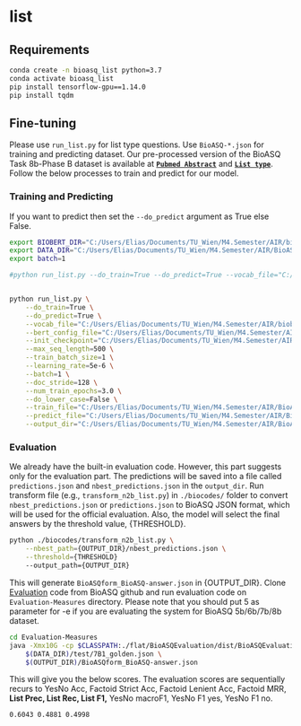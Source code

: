 # list

## Requirements
```bash
conda create -n bioasq_list python=3.7
conda activate bioasq_list
pip install tensorflow-gpu==1.14.0
pip install tqdm
```

## Fine-tuning
Please use `run_list.py` for list type questions. Use `BioASQ-*.json` for training and predicting dataset.
Our pre-processed version of the BioASQ Task 8b-Phase B dataset is available at **[`Pubmed Abstract`](https://drive.google.com/drive/folders/1JPMC4P7dgeoG-JW3yMKY8t6bnym5-GNb?usp=sharing)** and **[`List type`](https://drive.google.com/file/d/1qpUvMosQ8ufIfuyeyKcVlsyEa7J0H7PY/view?usp=sharing)**.
Follow the below processes to train and predict for our model.

### Training and Predicting
If you want to predict then set the `--do_predict` argument as True else False.

```bash
export BIOBERT_DIR="C:/Users/Elias/Documents/TU_Wien/M4.Semester/AIR/biobert_v1.1_pubmed"
export DATA_DIR="C:/Users/Elias/Documents/TU_Wien/M4.Semester/AIR/BioASQ-training8b"
export batch=1

#python run_list.py --do_train=True --do_predict=True --vocab_file="C:/Users/Elias/Documents/TU_Wien/M4.Semester/AIR/biobert_v1.1_pubmed/vocab.txt" --bert_config_file="C:/Users/Elias/Documents/TU_Wien/M4.Semester/AIR/biobert_v1.1_pubmed/bert_config.json" --init_checkpoint="C:/Users/Elias/Documents/TU_Wien/M4.Semester/AIR/biobert_v1.1_pubmed/model.ckpt-1000000" --max_seq_length=256 --train_batch_size=1 --learning_rate=5e-6 --batch=1 --doc_stride=128 --num_train_epochs=3.0 --do_lower_case=False --train_file="C:/Users/Elias/Documents/TU_Wien/M4.Semester/AIR/BioASQ-training8b/training8b.json" --predict_file="C:/Users/Elias/Documents/TU_Wien/M4.Semester/AIR/BioASQ-training8b/phaseA_8b_01.json" --output_dir="C:/Users/Elias/Documents/TU_Wien/M4.Semester/AIR/BioASQ-training8b"


python run_list.py \
    --do_train=True \
    --do_predict=True \
    --vocab_file="C:/Users/Elias/Documents/TU_Wien/M4.Semester/AIR/biobert_v1.1_pubmed/vocab.txt" \
    --bert_config_file="C:/Users/Elias/Documents/TU_Wien/M4.Semester/AIR/biobert_v1.1_pubmed/bert_config.json" \
    --init_checkpoint="C:/Users/Elias/Documents/TU_Wien/M4.Semester/AIR/biobert_v1.1_pubmed/model.ckpt-1000000" \
    --max_seq_length=500 \
    --train_batch_size=1 \
    --learning_rate=5e-6 \
    --batch=1 \
    --doc_stride=128 \
    --num_train_epochs=3.0 \
    --do_lower_case=False \
    --train_file="C:/Users/Elias/Documents/TU_Wien/M4.Semester/AIR/BioASQ-training8b/training8b.json" \
    --predict_file="C:/Users/Elias/Documents/TU_Wien/M4.Semester/AIR/BioASQ-training8b/phaseA_8b_01.json" \
    --output_dir="C:/Users/Elias/Documents/TU_Wien/M4.Semester/AIR/BioASQ-training8b" \
```

### Evaluation
We already have the built-in evaluation code. However, this part suggests only for the evaluation part.
The predictions will be saved into a file called `predictions.json` and `nbest_predictions.json` in the `output_dir`.
Run transform file (e.g., `transform_n2b_list.py`) in `./biocodes/` folder to convert `nbest_predictions.json` or `predictions.json` to BioASQ JSON format, which will be used for the official evaluation.
Also, the model will select the final answers by the threshold value, {THRESHOLD}.

```bash
python ./biocodes/transform_n2b_list.py \
    --nbest_path={OUTPUT_DIR}/nbest_predictions.json \
    --threshold={THRESHOLD}
    --output_path={OUTPUT_DIR}
```

This will generate `BioASQform_BioASQ-answer.json` in {OUTPUT_DIR}.
Clone [Evaluation](https://github.com/BioASQ/Evaluation-Measures) code from BioASQ github and run evaluation code on `Evaluation-Measures` directory.
Please note that you should put 5 as parameter for -e if you are evaluating the system for BioASQ 5b/6b/7b/8b dataset.

```bash
cd Evaluation-Measures
java -Xmx10G -cp $CLASSPATH:./flat/BioASQEvaluation/dist/BioASQEvaluation.jar evaluation.EvaluatorTask1b -phaseB -e 5 \
    $(DATA_DIR)/test/7B1_golden.json \
    $(OUTPUT_DIR)/BioASQform_BioASQ-answer.json
```

This will give you the below scores.
The evaluation scores are sequentially recurs to  YesNo Acc, Factoid Strict Acc, Factoid Lenient Acc, Factoid MRR, **List Prec, List Rec, List F1,** YesNo macroF1, YesNo F1 yes, YesNo F1 no.
```bash
0.6043 0.4881 0.4998
```
